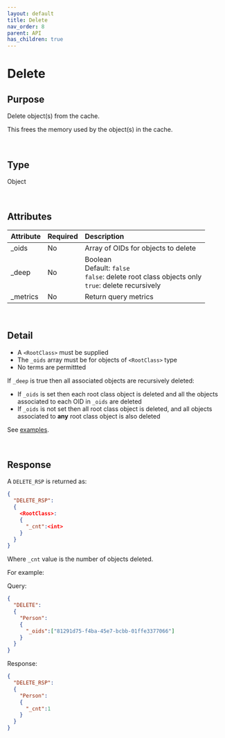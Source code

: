 ```yaml
---
layout: default
title: Delete
nav_order: 8
parent: API
has_children: true
---
```


# Delete


## Purpose
Delete object(s) from the cache.

This frees the memory used by the object(s) in the cache.

<br/>

## Type
Object

<br/>

## Attributes

| Attribute | Required | Description      |
|:-----     | :---|:-------               |
| _oids     | No  | Array of OIDs for objects to delete  |
| _deep     | No  | Boolean<br/>Default: `false`<br/> `false`: delete root class objects only <br/> `true`: delete recursively  
| _metrics  | No  | Return query metrics  |


<br/>

## Detail
- A `<RootClass>` must be supplied
- The `_oids` array must be for objects of `<RootClass>` type
- No terms are permittted


If `_deep` is true then all associated objects are recursively deleted:

- If `_oids` is set then each root class object is deleted and all the objects associated to each OID in `_oids` are deleted
- If `_oids` is not set then all root class object is deleted, and all objects associated to **any** root class object is also deleted

See [examples](delete-examples.md).

<br/>

## Response
A `DELETE_RSP` is returned as:

```json
{
  "DELETE_RSP":
  {
    <RootClass>:
    {
      "_cnt":<int>
    }    
  }
}
```

Where `_cnt` value is the number of objects deleted.


For example:

Query:

```json
{
  "DELETE":
  {
    "Person":
    {
      "_oids":["81291d75-f4ba-45e7-bcbb-01ffe3377066"]
    }
  }
}
```

Response:

```json
{
  "DELETE_RSP":
  {
    "Person":
    {
      "_cnt":1
    }
  }
}
```